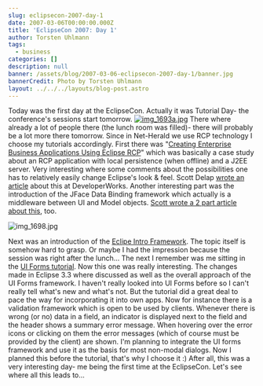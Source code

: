 ```yaml
---
slug: eclipsecon-2007-day-1
date: 2007-03-06T00:00:00.000Z
title: 'EclipseCon 2007: Day 1'
author: Torsten Uhlmann
tags:
  - business
categories: []
description: null
banner: /assets/blog/2007-03-06-eclipsecon-2007-day-1/banner.jpg
bannerCredit: Photo by Torsten Uhlmann
layout: ../../../layouts/blog-post.astro
---
```


Today was the first day at the EclipseCon. Actually it was Tutorial Day- the conference's sessions start tomorrow. [![img\_1693a.jpg](/assets/blog/2007-03-06-eclipsecon-2007-day-1/img_1693a.jpg)](/assets/blog/2007-03-06-eclipsecon-2007-day-1/img_1693a.jpg "img_1693a.jpg") There where already a lot of people there (the lunch room was filled)- there will probably be a lot more there tomorrow. Since in Net-Herald we use RCP technology I choose my tutorials accordingly. First there was "[Creating Enterprise Business Applications Using Eclipse RCP](http://www.eclipsecon.org/2007/index.php?page=sub/&id=3648)" which was basically a case study about an RCP application with local persistence (when offline) and a J2EE server. Very interesting where some comments about the possibilities one has to relatively easily change Eclipse's look & feel. Scott Delap [wrote an article](http://www-128.ibm.com/developerworks/edu/os-dw-os-eclipse-rcp1.html) about this at DeveloperWorks. Another interesting part was the introduction of the JFace Data Binding framework which actually is a middleware between UI and Model objects. [Scott wrote a 2 part article about this](http://www-128.ibm.com/developerworks/library/os-ecl-jfacedb1/), too. [](/assets/blog/2007-03-06-eclipsecon-2007-day-1/img_1698.jpg "img_1698.jpg")

![img\_1698.jpg](/assets/blog/2007-03-06-eclipsecon-2007-day-1/img_1698.jpg)

Next was an introduction of the [Eclipe Intro Framework](http://www.eclipsecon.org/2007/index.php?page=sub/&id=3655). The topic itself is somehow hard to grasp. Or maybe I had the impression because the session was right after the lunch... The next I remember was me sitting in the [UI Forms tutorial](http://www.eclipsecon.org/2007/index.php?page=sub/&id=3664). Now this one was really interesting. The changes made in Eclipse 3.3 where discussed as well as the overall approach of the UI Forms framework. I haven't really looked into UI Forms before so I can't really tell what's new and what's not. But the tutorial did a great deal to pace the way for incorporating it into own apps. Now for instance there is a validation framework which is open to be used by clients. Whenever there is wrong (or no) data in a field, an indicator is displayed next to the field and the header shows a summary error message. When hovering over the error icons or clicking on them the error messages (which of course must be provided by the client) are shown. I'm planning to integrate the UI forms framework and use it as the basis for most non-modal dialogs. Now I planned this before the tutorial, that's why I choose it :) After all, this was a very interesting day- me being the first time at the EclipseCon. Let's see where all this leads to...
